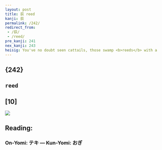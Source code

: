 ```yaml
---
layout: post
title: 荻 reed
kanji: 荻
permalink: /242/
redirect_from:
 - /荻/
 - /reed/
pre_kanji: 241
nex_kanji: 243
heisig: You've no doubt seen cattails, those swamp <b>reeds</b> with a furry <i>flower</i> to them like the tail of a cat. This might just turn out to be a good way to get rid of a troublesome <i>pack of wild dogs</i>: lure them into a swamp of these <b>reeds</b> with the cattail <i>flowers</i> and then set <i>fire</i> to the swamp. Take care to focus on the <i>flower</i> rather than the "cattail" to avoid confusion with frame 259 below.
---
```


## {242}

## `reed`

## [10]

<div class="stroke"><img src="E88DBB.png" /></div>

## Reading:

### On-Yomi: テキ &mdash; Kun-Yomi: おぎ
